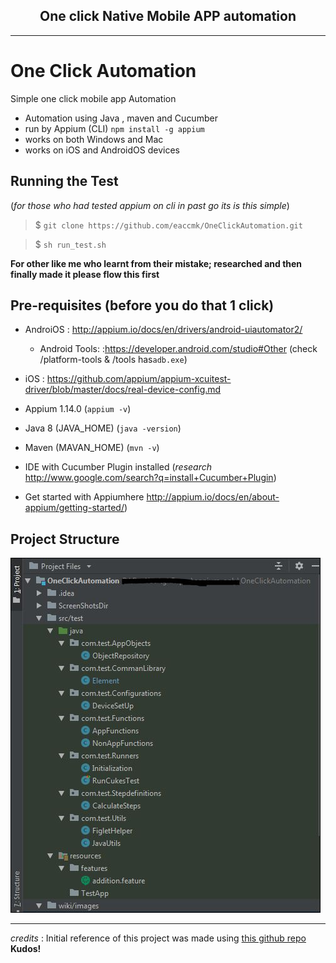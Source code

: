 <h2 align="center">
	One click Native Mobile APP automation
</h2>

_______________________________

# One Click Automation
Simple one click mobile app Automation 

- Automation using Java , maven and Cucumber 
- run by Appium (CLI) `npm install -g appium`
- works on both Windows and Mac
- works on iOS and AndroidOS devices

## Running the Test

(_for those who had tested appium  on cli in past go its is this simple_)
> $ `git clone https://github.com/eaccmk/OneClickAutomation.git `

> $ `sh run_test.sh`

**For other like me who learnt from their mistake; 
researched and then finally made it please flow this first**

## Pre-requisites (before you do that 1 click)
* AndroiOS : http://appium.io/docs/en/drivers/android-uiautomator2/
   - Android Tools: :https://developer.android.com/studio#Other (check /platform-tools & /tools has`adb.exe`) 
* iOS : https://github.com/appium/appium-xcuitest-driver/blob/master/docs/real-device-config.md

* Appium 1.14.0 (`appium -v`)
* Java 8 (JAVA_HOME) (`java -version`)
* Maven (MAVAN_HOME) (`mvn -v`)
* IDE with Cucumber Plugin installed (_research_ http://www.google.com/search?q=install+Cucumber+Plugin)
* Get started with Appiumhere http://appium.io/docs/en/about-appium/getting-started/)

## Project Structure

![image](./wiki/images/projStructure.JPG)







-------------------------------------
_credits_ : Initial reference of this project was made using [this github repo](https://github.com/SrinivasanTarget/AppiumCucumber.git) **Kudos!**



